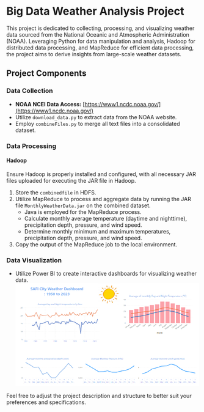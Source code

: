 # Big Data Weather Analysis Project

This project is dedicated to collecting, processing, and visualizing weather data sourced from the National Oceanic and Atmospheric Administration (NOAA). Leveraging Python for data manipulation and analysis, Hadoop for distributed data processing, and MapReduce for efficient data processing, the project aims to derive insights from large-scale weather datasets.

## Project Components

### Data Collection

- **NOAA NCEI Data Access:** [https://www1.ncdc.noaa.gov/](https://www1.ncdc.noaa.gov/)
- Utilize `download_data.py` to extract data from the NOAA website.
- Employ `combineFiles.py` to merge all text files into a consolidated dataset.

### Data Processing

#### Hadoop

Ensure Hadoop is properly installed and configured, with all necessary JAR files uploaded for executing the JAR file in Hadoop.

1. Store the `combinedfile` in HDFS.
2. Utilize MapReduce to process and aggregate data by running the JAR file `MonthlyWeatherData.jar` on the combined dataset.
   - Java is employed for the MapReduce process.
   - Calculate monthly average temperature (daytime and nighttime), precipitation depth, pressure, and wind speed.
   - Determine monthly minimum and maximum temperatures, precipitation depth, pressure, and wind speed.
3. Copy the output of the MapReduce job to the local environment.

### Data Visualization

- Utilize Power BI to create interactive dashboards for visualizing weather data.
![Power BI Dashboard](Dashboard.png)

Feel free to adjust the project description and structure to better suit your preferences and specifications.
